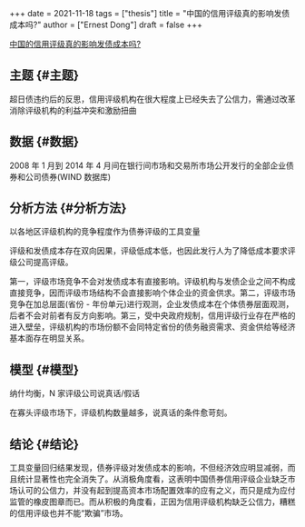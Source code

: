 +++
date = 2021-11-18
tags = ["thesis"]
title = "中国的信用评级真的影响发债成本吗?"
author = ["Ernest Dong"]
draft = false
+++

[中国的信用评级真的影响发债成本吗?](/ox-hugo/中国的信用评级真的影响发债成本吗__寇宗来.pdf)


## 主题 {#主题}

超日债违约后的反思，信用评级机构在很大程度上已经失去了公信力，需通过改革消除评级机构的利益冲突和激励扭曲


## 数据 {#数据}

2008 年 1 月到 2014 年 4 月间在银行间市场和交易所市场公开发行的全部企业债券和公司债券(WIND 数据库)


## 分析方法 {#分析方法}

以各地区评级机构的竞争程度作为债券评级的工具变量

评级和发债成本存在双向因果，评级低成本低，也因此发行人为了降低成本要求评级公司提高评级。

第一，评级市场竞争不会对发债成本有直接影响。评级机构与发债企业之间不构成直接竞争，因而评级市场结构不会直接影响个体企业的资金供求。第二，评级市场竞争在加总层面(省份 - 年份单元)进行观测，企业发债成本在个体债券层面观测，后者不会对前者有反方向影响。第三，受中央政府规制，信用评级行业存在严格的进入壁垒，评级机构的市场份额不会同特定省份的债务融资需求、资金供给等经济基本面存在明显关系。


## 模型 {#模型}

纳什均衡，N 家评级公司说真话/假话

在寡头评级市场下，评级机构数量越多，说真话的条件愈苛刻。


## 结论 {#结论}

工具变量回归结果发现，债券评级对发债成本的影响，不但经济效应明显减弱，而且统计显著性也完全消失了。从消极角度看，这表明中国债券信用评级企业缺乏市场认可的公信力，并没有起到提高资本市场配置效率的应有之义，而只是成为应付监管的橡皮图章而已。而从积极的角度看，正因为信用评级机构缺乏公信力，糟糕的信用评级也并不能“欺骗”市场。
